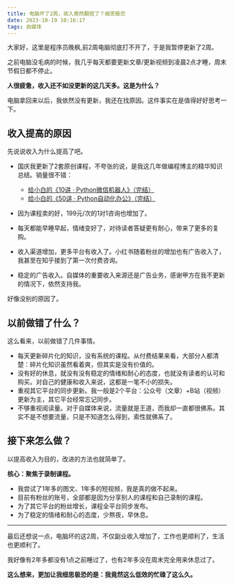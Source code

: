 ```yaml
---
title: 电脑坏了2周，收入竟然翻倍了？细思极恐
date: 2023-10-19 10:16:17
tags: 自媒体
---
```



大家好，这里是程序员晚枫,前2周电脑彻底打不开了，于是我暂停更新了2周。

之前电脑没毛病的时候，我几乎每天都要更新文章/更新视频到凌晨2点才睡，周末节假日都不停止。

**人很疲惫，收入还不如没更新的这几天多。这是为什么？**

电脑拿回来以后，我依然没有更新，我还在找原因。这件事实在是值得好好思考一下。

## 收入提高的原因

先说说收入为什么提高了吧。

- 国庆我更新了2套原创课程，不夸张的说，是我这几年做编程博主的精华知识总结。销量很不错：
  - [给小白的《10讲 · Python微信机器人》（完结）](https://mp.weixin.qq.com/s/2fZiSQPVtDJCz0fHtqrsVA)
  - [给小白的《50讲 · Python自动化办公》（完结）](https://mp.weixin.qq.com/s/tKlzVee4kmJk4dGfKvVnFQ)

- 因为课程卖的好，199元/次的1对1咨询也增加了。
- 每天都能早睡早起，情绪变好了，对待读者答疑更有耐心，带来了更多的复购。
- 收入渠道增加，更多平台有收入了。小红书随着粉丝的增加也有广告收入了，我甚至在知乎接到了第一次付费咨询。
- 稳定的广告收入。自媒体的重要收入来源还是广告业务，感谢甲方在我不更新的情况下，依然支持我。

好像没别的原因了。

## 以前做错了什么？

这么看来，以前做错了几件事情。

- 每天更新碎片化的知识，没有系统的课程。从付费结果来看，大部分人都清楚：碎片化知识虽然看着爽，但其实是没有价值的。
- 没有好的休息，就没有没有稳定的情绪和耐心的态度，也就没有读者的认可和购买。对自己的健康和收入来说，这都是一笔不小的损失。
- 重视其它平台的同步更新。我一般是2个平台：公众号（文章）+B站（视频）更新为主，其它平台经常忘记同步。
- 不够重视阅读量。对于自媒体来说，流量就是王道，而我却一直都很佛系。其实不是不想要流量，只是不知道怎么得到，索性就佛系了。


## 接下来怎么做？

以提高收入为目的，改进的方法也就简单了。

**核心：聚焦于录制课程。**

- 我尝试了1年多的图文、1年多的短视频，我是真的做不起来。
- 目前有粉丝的账号，全部都是因为分享别人的课程和自己录制的课程。
- 为了其它平台的粉丝增长，课程全平台同步发布。
- 为了稳定的情绪和耐心的态度，少熬夜，早休息。


----

最后还想说一点，电脑坏的这2周，不仅副业收入增加了，工作也更顺利了，生活也更顺利了。

我好像有2年多都没有1点之前睡过了，也有2年多没在周末完全用来休息过了。

**这么想来，更加让我细思极恐的是：我竟然这么低效的忙碌了这么久。**











